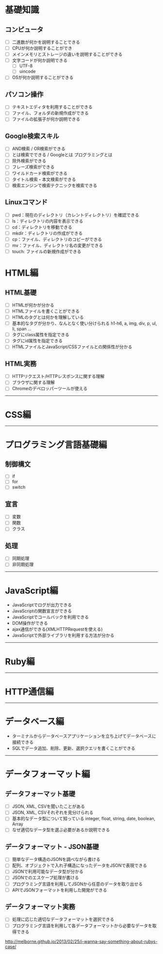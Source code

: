 # 基礎知識

## コンピュータ

- [ ] 二進数が何かを説明することできる
- [ ] CPUが何か説明することができ
- [ ] メインメモリとストレージの違いを説明することができる
- [ ] 文字コードが何か説明できる
  - [ ] UTF-8
  - [ ] uincode
- [ ] OSが何か説明することができる

## パソコン操作

- [ ] テキストエディタを利用することができる
- [ ] ファイル、フォルダの新規作成ができる
- [ ] ファイルの拡張子が何か説明できる

## Google検索スキル

- [ ] AND検索 / OR検索ができる
- [ ] とは検索でできる / Googleとは プログラミングとは
- [ ] 除外検索ができる
- [ ] フレーズ検索ができる
- [ ] ワイルドカード検索ができる
- [ ] タイトル検索・本文検索ができる
- [ ] 検索エンジンで検索テクニックを検索できる

##  Linuxコマンド

- [ ] pwd：現在のディレクトリ（カレントディレクトリ）を確認できる
- [ ] ls：ディレクトリの内容を表示できる
- [ ] cd：ディレクトリを移動できる
- [ ] mkdir：ディレクトリの作成ができる
- [ ] cp：ファイル、ディレクトリのコピーができる
- [ ] mv：ファイル、ディレクトリ名の変更ができる
- [ ] touch: ファイルの新規作成ができる

# HTML編

## HTML基礎

- [ ] HTMLが何かが分かる
- [ ] HTMLファイルを書くことができる
- [ ] HTMLのタグとは何かを理解している
- [ ] 基本的なタグが分かり、なんとなく使い分けられる
  h1-h6, a, img, div, p, ul, li, span ...
- [ ] タグにclass属性を指定できる
- [ ] タグにid属性を指定できる
- [ ] HTMLファイルとJavaScript/CSSファイルとの関係性が分かる

## HTML実務

- [ ] HTTPリクエスト/HTTPレスポンスに関する理解
- [ ] ブラウザに関する理解
- [ ] Chromeのデベロッパーツールが使える

---
# CSS編

---
# プログラミング言語基礎編

## 制御構文

- [ ] if
- [ ] for
- [ ] switch

## 宣言

- [ ] 変数
- [ ] 関数
- [ ] クラス

## 処理

- [ ] 同期処理
- [ ] 非同期処理

---
# JavaScript編

- JavaScriptでログが出力できる
- JavaScriptの関数宣言ができる
- JavaScriptでコールバックを利用できる
- DOM操作ができる
- ajax通信ができる(XMLHTTPRequestを使える)
- JavaScriptで外部ライブラリを利用する方法が分かる

---
# Ruby編

---
# HTTP通信編

---
# データベース編

- ターミナルからデータベースアプリケーションを立ち上げてデータベースに接続できる
- SQLでデータ追加、削除、更新、選択クエリを書くことができる

---

# データフォーマット編

## データフォーマット基礎

- [ ] JSON, XML, CSVを聞いたことがある
- [ ] JSON, XML, CSVそれぞれを見分けられる
- [ ] 基本的なデータ型について知っている
  integer, float, string, date, boolean, Array
- [ ] なぜ適切なデータ型を選ぶ必要があるか説明できる

## データフォーマット - JSON基礎

- [ ] 簡単なデータ構造のJSONを調べながら書ける
- [ ] 配列、オブジェクトで入れ子構造になったデータをJSONで表現できる
- [ ] JSONで利用可能なデータ型が分かる
- [ ] JSONでのエスケープ処理が書ける
- [ ] プログラミング言語を利用してJSONから任意のデータを取り出せる
- [ ] APIでJSONフォーマットを利用した開発ができる

## データフォーマット実務

- [ ] 処理に応じた適切なデータフォーマットを選択できる
- [ ] プログラミング言語を利用して各データフォーマットから必要なデータを取得できる

http://melborne.github.io/2013/02/25/i-wanna-say-something-about-rubys-case/
